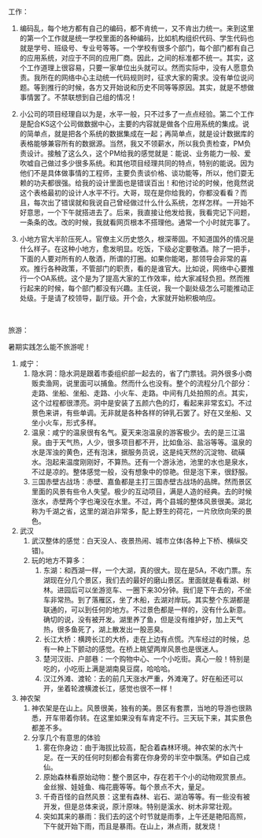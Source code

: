 工作：

1. 编码乱，每个地方都有自己的编码，都不肯统一，又不肯出力统一。来到这里的第一个工作就是统一学校里面的各种编码，比如机构组织代码、学生代码也就是学号、班级号、专业号等等。一个学校有很多个部门，每个部门都有自己的应用系统，对应于不同的应用厂商。因此，之间的标准都不统一。其实，这个工作道理上很容易，只要一家单位出头就可以。然而实际中，没有人愿意负责。我所在的网络中心主动统一代码规则时，征求大家的需求。没有单位说问题。等到推行的时候，各方又开始说和历史不同等等原因。其实，就是不想做事情罢了。不禁联想到自己组的情况！

2. 小公司的项目经理自以为是，水平一般，只不过多了一点点经验。第二个工作是配合KS这个公司做数据中心，主要的内容就是做各个应用系统的集成。说的简单点，就是把各个系统的数据集成在一起；再简单点，就是设计数据库的表格能够兼容所有的数据源。当然，我又不领薪水，所以我负责检查，PM负责设计。接触了这么久，这个PM给我的感觉就是：能说、业务能力一般、爱吹嘘自己做过多少很多系统。和其他项目经理共同的特点，特别的能说。因为他们不是具体做事情的工程师，主要负责谈价格、谈功能等，所以，他们耍无赖的功夫都很强。给我的设计里面也是错误百出！和他讨论的时候，他竟然说这个表格最初的设计人水平不行。大哥，现在是你给我的，你都没看看？而且，每次出了错误就和我说自己曾经做过什么什么系统，怎样怎样。一开始不好意思，一个下午就搭进去了。后来，我直接让他发给我，我看完记下问题，一条条的改。改的时候，我就看网页根本不搭理他。通常一个小时就完事了。

3. 小地方官大半阶压死人。官僚主义历史悠久，根深蒂固。不知道国外的情况是什么样子。在这种小地方，愈发明显。吃饭，下级必定要敬酒。除了一把手，下面的人要对所有的人敬酒，所谓的打圈。如果你能喝，那领导会非常的喜欢。推行各种政策，不管部门的职责，看的是谁官大。比如说，网络中心要推行一个OA系统。这个是为了提高大家的工作效率，给大家减轻负担。然而推行起来的时候，每个部门都没有兴趣。主任说，我一个副处级怎么可能推动正处级。于是请了校领导，副厅级。开个会，大家就开始积极响应。

   ​


旅游：

暑期实践怎么能不旅游呢！

1. 咸宁：
   1. 隐水洞：隐水洞是跟着市委组织部一起去的，省了门票钱。洞外很多小商贩卖渔网，说里面可以捕鱼。然而什么也没有。整个的流程分几个部分：走路、坐船、坐船、走路、小火车、走路。中间有几处拍照的点。其实，这个过程都很漂亮。洞中是安装了五颜六色的灯，看起来非常玄幻。不过景色来讲，有些单调。无非就是各种各样的钟乳石罢了。好在又坐船、又坐小火车，形式多样。
   2. 温泉：咸宁的温泉很有名气。夏天来泡温泉的游客极少。去的是三江温泉。由于天气热，人少，很多项目都不开，比如鱼浴、盐浴等等。温泉的水是浑浊的黄色，还有泡沫，据服务员说，这是纯天然的沉淀物、硫磺水。泡起来温度刚刚好，不算热。还有一个游泳池，池里的水也是泉水，不过是凉的。整体感觉一般，没有想象中的惊艳。但是泡下来，很舒服。
   3. 三国赤壁古战场：赤壁、嘉鱼都是主打三国赤壁古战场的品牌。然而景区里面的风景有些令人失望。极少的互动项目，满是人造的经典。去的时候涨水，赤壁两个字也淹没在水里。不过，两个县城的整体风景很美。湖北称为千湖之省，这里的湖泊非常多，配上野生的荷花，一片欣欣向荣的景色。
2. 武汉
   1. 武汉整体的感觉：白天没人、夜景热闹、城市立体(各种上下桥、横纵交错)。
   2. 玩的地方不算多：
      1. 东湖：和西湖一样，一个大湖，真的很大。现在是5A，不收门票。东湖现在分几个景区，我们去的最好的磨山景区。里面就是看看湖、树林。进园后可以坐游览车、一圈下来30分钟。我们是下午去的，不坐车非常热。到了落雁区，坐了木船，去湖对岸玩。其实整个东湖都是联通的，可以到任何的地方。不过景色都是一样的，没有什么新意。确切的说，没有被开发。湖里养了鱼，但是没有维护好，加上天气热，很多鱼死了，湖上散发出一股恶臭。
      2. 长江大桥：横跨长江的大桥，走在上边有点慌。汽车经过的时候，总有一种上下颤动的感觉。在桥上眺望两岸风景也是很迷人。
      3. 楚河汉街、户部巷：一个购物中心、一个小吃街。真心一般！特别是吃的，小吃街上满是湖南臭豆腐，哈哈哈。
      4. 汉江外滩、渡轮：去的前几天涨水严重，外滩淹了。好在船还可以开，坐着轮渡横渡长江，感觉也很不一样！
3. 神农架
   1. 神农架是在山上。风景很美，独有的美。景区有套票，当地的导游也很熟悉，开车带着你转。在这里如果没有车肯定不行。三天玩下来，其实景色都差不多。
   2. 分享几个有意思的体验
      1. 雾在你身边：由于海拔比较高，配合着森林环境。神农架的水汽十足。在一天的任何时刻都会有雾在你身旁的半空中飘荡。俨如自己成仙。
      2. 原始森林看原始动物：整个景区中，存在若干个小的动物观赏景点。金丝猴、娃娃鱼、梅花鹿等等。每个景点不大，量足。
      3. 千奇百怪的自然风景：这里有森林、岩石、湖泊等等。有一些没有被开发，但是总体来说，原汁原味。特别是溪水、树木非常壮观。
      4. 突如其来的暴雨：我们去的这个时节就是雨季，上午还是艳阳高照，下午就开始下雨，而且是暴雨。在山上，淋点雨，就发烧！

